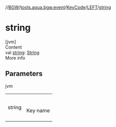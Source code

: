 //[BGW](../../../../index.md)/[tools.aqua.bgw.event](../../index.md)/[KeyCode](../index.md)/[LEFT](index.md)/[string](string.md)



# string  
[jvm]  
Content  
val [string](string.md): [String](https://kotlinlang.org/api/latest/jvm/stdlib/kotlin/-string/index.html)  
More info  


## Parameters  
  
jvm  
  
| | |
|---|---|
| <a name="tools.aqua.bgw.event/KeyCode.LEFT/string/#/PointingToDeclaration/"></a>string| <a name="tools.aqua.bgw.event/KeyCode.LEFT/string/#/PointingToDeclaration/"></a><br><br>Key name<br><br>|
  
  



